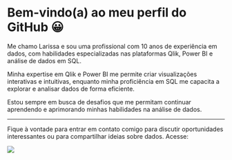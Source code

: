 <h1> Bem-vindo(a) ao meu perfil do GitHub 😀 </h1>

<p>Me chamo Larissa e sou uma profissional com 10 anos de experiência em dados, com habilidades especializadas nas plataformas Qlik, Power BI e análise de dados em SQL.</p>
<p>Minha expertise em Qlik e Power BI me permite criar visualizações interativas e intuitivas, enquanto minha proficiência em SQL me capacita a explorar e analisar dados de forma eficiente.</p> 
<p>Estou sempre em busca de desafios que me permitam continuar aprendendo e aprimorando minhas habilidades na análise de dados.</p>
<hr>

Fique à vontade para entrar em contato comigo para discutir oportunidades interessantes ou para compartilhar ideias sobre dados. Acesse:   

<a href=”https://www.linkedin.com/in/larissa-c-oliveira/”>
<img src="https://img.shields.io/badge/linkedin-%230077B5.svg?style=for-the-badge&logo=linkedin&logoColor=white">
</a>
